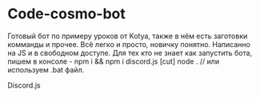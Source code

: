 # Code-cosmo-bot
Готовый бот по примеру уроков от Kotya, также в нём есть заготовки комманды и прочее. Всё легко и просто, новичку понятно. Написанно на JS и в свободном доступе.
Для тех кто не знает как запустить бота, пишем в консоле -
npm i
&&
npm i discord.js
[cut]
node . // или используем .bat файл.

Discord.js
